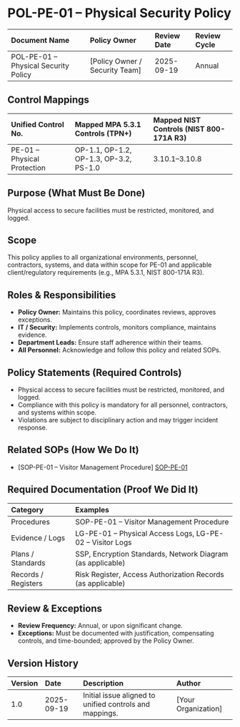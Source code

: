 # POL-PE-01 – Physical Security Policy

| Document Name | Policy Owner | Review Date | Review Cycle |
| :---- | :---- | :---- | :---- |
| POL-PE-01 – Physical Security Policy | [Policy Owner / Security Team] | 2025-09-19 | Annual |

## Control Mappings
| Unified Control No. | Mapped MPA 5.3.1 Controls (TPN+) | Mapped NIST Controls (NIST 800-171A R3) |
| :---- | :---- | :---- |
| PE-01 – Physical Protection | OP-1.1, OP-1.2, OP-1.3, OP-3.2, PS-1.0 | 3.10.1–3.10.8 |

## Purpose (What Must Be Done)
Physical access to secure facilities must be restricted, monitored, and logged.

## Scope
This policy applies to all organizational environments, personnel, contractors, systems, and data within scope for PE-01 and applicable client/regulatory requirements (e.g., MPA 5.3.1, NIST 800-171A R3).

## Roles & Responsibilities
- **Policy Owner:** Maintains this policy, coordinates reviews, approves exceptions.
- **IT / Security:** Implements controls, monitors compliance, maintains evidence.
- **Department Leads:** Ensure staff adherence within their teams.
- **All Personnel:** Acknowledge and follow this policy and related SOPs.

## Policy Statements (Required Controls)
- Physical access to secure facilities must be restricted, monitored, and logged.
- Compliance with this policy is mandatory for all personnel, contractors, and systems within scope.
- Violations are subject to disciplinary action and may trigger incident response.

## Related SOPs (How We Do It)
- [SOP-PE-01 – Visitor Management Procedure] [SOP-PE-01]

## Required Documentation (Proof We Did It)
| Category | Examples |
| :-- | :-- |
| Procedures | SOP-PE-01 – Visitor Management Procedure |
| Evidence / Logs | LG-PE-01 – Physical Access Logs, LG-PE-02 – Visitor Logs |
| Plans / Standards | SSP, Encryption Standards, Network Diagram (as applicable) |
| Records / Registers | Risk Register, Access Authorization Records (as applicable) |

## Review & Exceptions
- **Review Frequency:** Annual, or upon significant change.
- **Exceptions:** Must be documented with justification, compensating controls, and time-bounded; approved by the Policy Owner.

## Version History
| Version | Date | Description | Author |
| :-- | :-- | :-- | :-- |
| 1.0 | 2025-09-19 | Initial issue aligned to unified controls and mappings. | [Your Organization] |

[SOP-PE-01]: ../standards_and_sops/SOP-PE-01_Visitor_Management_Procedure.md
[LG-PE-01]: ../evidence/LG-PE-01_Physical_Access_Logs.md
[LG-PE-02]: ../evidence/LG-PE-02_Visitor_Logs.md
